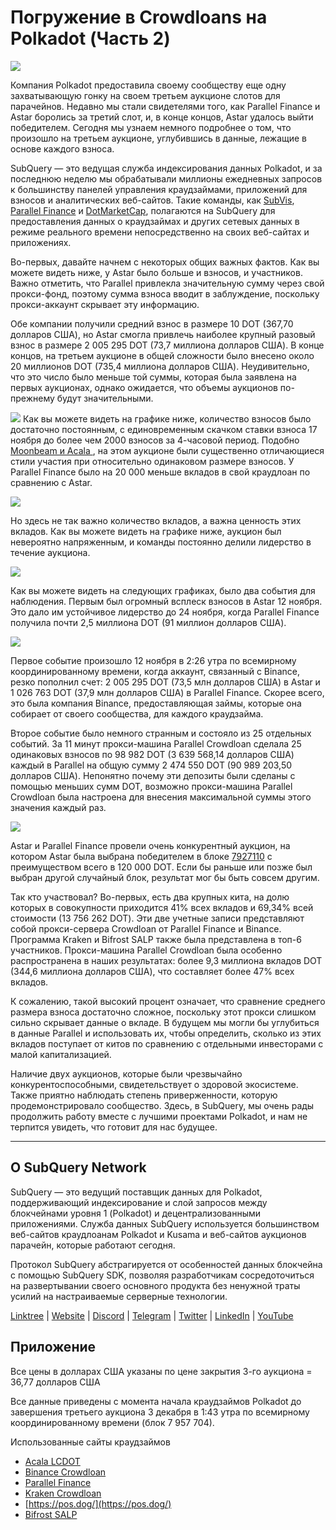 # Погружение в Crowdloans на Polkadot (Часть 2)

![](https://miro.medium.com/max/1400/0*MqQhXJbmnfMSqf-8)

Компания Polkadot предоставила своему сообществу еще одну захватывающую гонку на своем третьем аукционе слотов для парачейнов. Недавно мы стали свидетелями того, как Parallel Finance и Astar боролись за третий слот, и, в конце концов, Astar удалось выйти победителем. Сегодня мы узнаем немного подробнее о том, что произошло на третьем аукционе, углубившись в данные, лежащие в основе каждого взноса.

SubQuery — это ведущая служба индексирования данных Polkadot, и за последнюю неделю мы обрабатывали миллионы ежедневных запросов к большинству панелей управления краудзаймами, приложений для взносов и аналитических веб-сайтов. Такие команды, как [SubVis](https://www.subvis.io/), [Parallel Finance](https://parallel.fi/) и [DotMarketCap](https://dotmarketcap.com/), полагаются на SubQuery для предоставления данных о краудзаймах и других сетевых данных в режиме реального времени непосредственно на своих веб-сайтах и приложениях.

Во-первых, давайте начнем с некоторых общих важных фактов. Как вы можете видеть ниже, у Astar было больше и взносов, и участников. Важно отметить, что Parallel привлекла значительную сумму через свой прокси-фонд, поэтому сумма взноса вводит в заблуждение, поскольку прокси-аккаунт скрывает эту информацию.

Обе компании получили средний взнос в размере 10 DOT (367,70 долларов США), но Astar смогла привлечь наиболее крупный разовый взнос в размере 2 005 295 DOT (73,7 миллиона долларов США). В конце концов, на третьем аукционе в общей сложности было внесено около 20 миллионов DOT (735,4 миллиона долларов США). Неудивительно, что это число было меньше той суммы, которая была заявлена на первых аукционах, однако ожидается, что объемы аукционов по-прежнему будут значительными.

![](https://miro.medium.com/max/1920/1*cHMt10lANsqtkLYHCv6iWg.png) Как вы можете видеть на графике ниже, количество взносов было достаточно постоянным, с единовременным скачком ставки взноса 17 ноября до более чем 2000 взносов за 4-часовой период. Подобно [Moonbeam и Acala ](./20211124-polkadot-crowdloans.md), на этом аукционе были существенно отличающиеся стили участия при относительно одинаковом размере взносов. У Parallel Finance было на 20 000 меньше вкладов в свой краудлоан по сравнению с Astar.

![](https://miro.medium.com/max/1920/0*QLdNkyaQBBj3L9Eu)

Но здесь не так важно количество вкладов, а важна ценность этих вкладов. Как вы можете видеть на графике ниже, аукцион был невероятно напряженным, и команды постоянно делили лидерство в течение аукциона.

![](https://miro.medium.com/max/1920/0*AGGfB2oBSwoplGhv)

Как вы можете видеть на следующих графиках, было два события для наблюдения. Первым был огромный всплеск взносов в Astar 12 ноября. Это дало им устойчивое лидерство до 24 ноября, когда Parallel Finance получила почти 2,5 миллиона DOT (91 миллион долларов США).

![](https://miro.medium.com/max/1920/0*UK4Drn6LXcjebF_V)

Первое событие произошло 12 ноября в 2:26 утра по всемирному координированному времени, когда аккаунт, связанный с Binance, резко пополнил счет: 2 005 295 DOT (73,5 млн долларов США) в Astar и 1 026 763 DOT (37,9 млн долларов США) в Parallel Finance. Скорее всего, это была компания Binance, предоставляющая займы, которые она собирает от своего сообщества, для каждого краудзайма.

Второе событие было немного странным и состояло из 25 отдельных событий. За 11 минут прокси-машина Parallel Crowdloan сделала 25 одинаковых взносов по 98 982 DOT (3 639 568,14 долларов США) каждый в Parallel на общую сумму 2 474 550 DOT (90 989 203,50 долларов США). Непонятно почему эти депозиты были сделаны с помощью меньших сумм DOT, возможно прокси-машина Parallel Crowdloan была настроена для внесения максимальной суммы этого значения каждый раз.

![](https://miro.medium.com/max/1920/0*ZErTVoVAvSJvaIsL)

Astar и Parallel Finance провели очень конкурентный аукцион, на котором Astar была выбрана победителем в блоке [7927110](https://polkadot.subscan.io/block/7927110) с преимуществом всего в 120 000 DOT. Если бы раньше или позже был выбран другой случайный блок, результат мог бы быть совсем другим.

Так кто участвовал? Во-первых, есть два крупных кита, на долю которых в совокупности приходится 41% всех вкладов и 69,34% всей стоимости (13 756 262 DOT). Эти две учетные записи представляют собой прокси-сервера Crowdloan от Parallel Finance и Binance. Программа Kraken и Bifrost SALP также была представлена в топ-6 участников. Прокси-машина Parallel Crowdloan была особенно распространена в наших результатах: более 9,3 миллиона вкладов DOT (344,6 миллиона долларов США), что составляет более 47% всех вкладов.

К сожалению, такой высокий процент означает, что сравнение среднего размера взноса достаточно сложное, поскольку этот прокси слишком сильно скрывает данные о вкладе. В будущем мы могли бы углубиться в данные Parallel и использовать их, чтобы определить, сколько из этих вкладов поступает от китов по сравнению с отдельными инвесторами с малой капитализацией.

Наличие двух аукционов, которые были чрезвычайно конкурентоспособными, свидетельствует о здоровой экосистеме. Также приятно наблюдать степень приверженности, которую продемонстрировало сообщество. Здесь, в SubQuery, мы очень рады продолжить работу вместе с лучшими проектами Polkadot, и нам не терпится увидеть, что готовит для нас будущее.

---

## О SubQuery Network

SubQuery — это ведущий поставщик данных для Polkadot, поддерживающий индексирование и слой запросов между блокчейнами уровня 1 (Polkadot) и децентрализованными приложениями. Служба данных SubQuery используется большинством веб-сайтов краудлоанам Polkadot и Kusama и веб-сайтов аукционов парачейн, которые работают сегодня.

Протокол SubQuery абстрагируется от особенностей данных блокчейна с помощью SubQuery SDK, позволяя разработчикам сосредоточиться на развертывании своего основного продукта без ненужной траты усилий на настраиваемые серверные технологии.

​​​​[Linktree](https://linktr.ee/subquerynetwork) | [Website](https://subquery.network/) | [Discord](https://discord.com/invite/78zg8aBSMG) | [Telegram](https://t.me/subquerynetwork) | [Twitter](https://twitter.com/subquerynetwork) | [LinkedIn](https://www.linkedin.com/company/subquery) | [YouTube](https://www.youtube.com/channel/UCi1a6NUUjegcLHDFLr7CqLw)

## Приложение

Все цены в долларах США указаны по цене закрытия 3-го аукциона = 36,77 долларов США

Все данные приведены с момента начала краудзаймов Polkadot до завершения третьего аукциона 3 декабря в 1:43 утра по всемирному координированному времени (блок 7 957 704).

Использованные сайты краудзаймов

- [Acala LCDOT](https://medium.com/acalanetwork/acala-liquid-crowdloan-dot-lcdot-launch-on-polkadot-f28d8f561157)
- [Binance Crowdloan](https://www.binance.com/en/dotslot)
- [Parallel Finance](https://crowdloan.parallel.fi/#/auction/polkadot)
- [Kraken Crowdloan](https://www.kraken.com/learn/parachain-auctions)
- [https://pos.dog/](https://pos.dog/)
- [Bifrost SALP](https://medium.com/bifrost-finance/bifrost-announces-slot-auction-liquidity-protocol-salp-weekly-report-51-57a7f69aad34)
